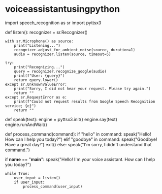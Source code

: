 # voiceassistantusingpython


import speech_recognition as sr
import pyttsx3

def listen():
    recognizer = sr.Recognizer()

    with sr.Microphone() as source:
        print("Listening...")
        recognizer.adjust_for_ambient_noise(source, duration=1)
        audio = recognizer.listen(source, timeout=5)

    try:
        print("Recognizing...")
        query = recognizer.recognize_google(audio)
        print(f"User: {query}")
        return query.lower()
    except sr.UnknownValueError:
        print("Sorry, I did not hear your request. Please try again.")
        return ""
    except sr.RequestError as e:
        print(f"Could not request results from Google Speech Recognition service; {e}")
        return ""

def speak(text):
    engine = pyttsx3.init()
    engine.say(text)
    engine.runAndWait()

def process_command(command):
    if "hello" in command:
        speak("Hello! How can I help you today?")
    elif "goodbye" in command:
        speak("Goodbye! Have a great day!")
        exit()
    else:
        speak("I'm sorry, I didn't understand that command.")

if __name__ == "__main__":
    speak("Hello! I'm your voice assistant. How can I help you today?")

    while True:
        user_input = listen()
        if user_input:
            process_command(user_input)
